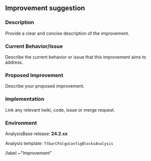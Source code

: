 ## Improvement suggestion

### Description

Provide a clear and concise description of the improvement.

### Current Behavior/Issue

Describe the current behavior or issue that this improvement aims to address.

### Proposed Improvement

Describe your proposed improvement.

### Implementation

Link any relevant twiki, code, issue or merge request.

### Environment

AnalysisBase release: **24.2.xx**

Analysis template: `TtbarCPalgoConfigBlocksAnalysis`

/label ~"Improvement"